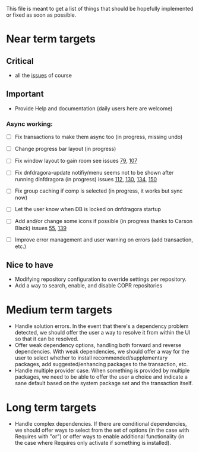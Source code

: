 This file is meant to get a list of things that should be hopefully implemented or fixed
as soon as possible. 

# Near term targets

## Critical
- all the [issues](https://github.com/manatools/dnfdragora/issues) of course

## Important
-  Provide Help and documentation (daily users here are welcome)

### Async working:
- [ ] Fix transactions to make them async too (in progress, missing undo)
- [ ] Change progress bar layout (in progress)
- [ ] Fix window layout to gain room see issues [79](https://github.com/manatools/dnfdragora/issues/79), [107](https://github.com/manatools/dnfdragora/issues/107)
- [ ] Fix dnfdragora-update notifiy/menu seems not to be shown after running dinfdragora (in progress) issues [112](https://github.com/manatools/dnfdragora/issues/112), [130](https://github.com/manatools/dnfdragora/issues/130), [134](https://github.com/manatools/dnfdragora/issues/134), [150](https://github.com/manatools/dnfdragora/issues/150)
- [ ] Fix group caching if comp is selected (in progress, it works but sync now)
- [ ] Let the user know when DB is locked on dnfdragora startup
- [ ] Add and/or change some icons if possible (in progress thanks to Carson Black) issues [55](https://github.com/manatools/dnfdragora/issues/55), [139](https://github.com/manatools/dnfdragora/issues/139)
- [ ] Improve error management and user warning on errors (add transaction, etc.)


## Nice to have 
-   Modifying repository configuration to override settings per repository.
-   Add a way to search, enable, and disable COPR repositories

# Medium term targets
-   Handle solution errors. In the event that there's a dependency problem detected, we should
    offer the user a way to resolve it from within the UI so that it can be resolved.
-   Offer weak dependency options, handling both forward and reverse dependencies.
    With weak dependencies, we should offer a way for the user to select whether to install
    recommended/supplementary packages, add suggested/enhancing packages to the transaction, etc.
-   Handle multiple provider case. When something is provided by multiple packages, we need to be
    able to offer the user a choice and indicate a sane default based on the system package
    set and the transaction itself.

# Long term targets
-   Handle complex dependencies. If there are conditional dependencies, we should offer ways to
    select from the set of options (in the case with Requires with "or") or offer ways to enable
    additional functionality (in the case where Requires only activate if something is installed).



